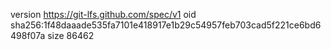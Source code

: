 version https://git-lfs.github.com/spec/v1
oid sha256:1f48daaade535fa7101e418917e1b29c54957feb703cad5f221ce6bd6498f07a
size 86462
